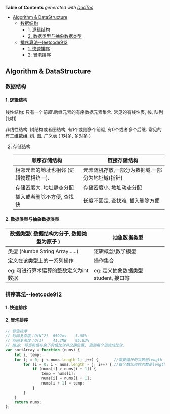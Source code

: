 <!-- START doctoc generated TOC please keep comment here to allow auto update -->
<!-- DON'T EDIT THIS SECTION, INSTEAD RE-RUN doctoc TO UPDATE -->
**Table of Contents**  *generated with [DocToc](https://github.com/thlorenz/doctoc)*

- [Algorithm & DataStructure](#algorithm--datastructure)
  - [数据结构](#%E6%95%B0%E6%8D%AE%E7%BB%93%E6%9E%84)
    - [1. 逻辑结构](#1-%E9%80%BB%E8%BE%91%E7%BB%93%E6%9E%84)
    - [2. 数据类型与抽象数据类型](#2-%E6%95%B0%E6%8D%AE%E7%B1%BB%E5%9E%8B%E4%B8%8E%E6%8A%BD%E8%B1%A1%E6%95%B0%E6%8D%AE%E7%B1%BB%E5%9E%8B)
  - [排序算法--leetcode912](#%E6%8E%92%E5%BA%8F%E7%AE%97%E6%B3%95--leetcode912)
    - [1. 快速排序](#1-%E5%BF%AB%E9%80%9F%E6%8E%92%E5%BA%8F)
    - [2. 冒泡排序](#2-%E5%86%92%E6%B3%A1%E6%8E%92%E5%BA%8F)

<!-- END doctoc generated TOC please keep comment here to allow auto update -->



## Algorithm & DataStructure

### 数据结构

#### 1. 逻辑结构

线性结构: 只有一个前趋\后继元素的有序数据元素集合. 常见的有线性表, 栈, 队列 (1对1)

非线性结构: 树结构或者图结构, 有1个或则多个前驱, 有0个或者多个后继. 常见的有二维数组, 树, 图, 广义表 ( 1对多, 多对多 )

2. 存储结构

   | 顺序存储结构                           | 链接存储结构                                     |
   | -------------------------------------- | ------------------------------------------------ |
   | 相邻元素的地址也相邻 (逻辑物理相统一). | 元素随机存放,一部分为数据域,一部分为地址域(指针) |
   | 存储密度大, 地址静态分配               | 存储密度小, 地址动态分配                         |
   | 插入或者删除不方便, 查找快             | 长度不固定, 查找难, 插入删除方便                 |


#### 2. 数据类型与抽象数据类型

| 数据类型( 数据结构为分子, 数据类型为原子 ) | 抽象数据类型                        |
| ------------------------------------------ | ----------------------------------- |
| 类型 (Numbe String Array......)            | 逻辑概念\数学模型                   |
| 定义在该类型上的一系列操作                 | 操作集合                            |
| eg:  可进行算术运算的整数定义为int数据     | eg: 定义抽象数据类型student, 接口等 |



### 排序算法--leetcode912

#### 1. 快速排序



#### 2. 冒泡排序

```js
// 冒泡排序
// 时间复杂度：O(N^2)  6592ms    5.08%
// 空间复杂度：O(1)    41.3MB    95.83%
// 描述: 将当前值与余下的值比较并交换位置, 直到每个值完成比较.
var sortArray = function (nums) {
    let i, temp;
    for (j = 0; j < nums.length-1; j++) {		//需要循环的次数是length-1, 因为最后一个不用比较
        for (i = 0; i < nums.length - j; i++) {	//每个数比较的次数是length-j, 已经比较不需要再次比较.
            if (nums[i] > nums[i + 1]) {
                temp = nums[i];
                nums[i] = nums[i + 1];
                nums[i + 1] = temp;
            }
        }
    }
    return nums;
};
```





